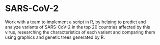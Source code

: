 # SARS-CoV-2
Work with a team to implement a script in R, by helping to predict and analyze variants of SARS-CoV-2 in the top 20 countries affected by this virus, researching the characteristics of each variant and comparing them using graphics and genetic trees generated by R.

